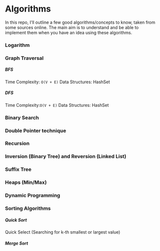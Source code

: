 # Algorithms

In this repo, I'll outline a few good algorithms/concepts to know, taken from some sources online. The main aim is to understand and be able to implement them when you have an idea using these algorithms.

### Logarithm

### Graph Traversal

##### BFS

Time Complexity: `O(V + E)`
Data Structures: HashSet

##### DFS

Time Complexity:`O(V + E)`
Data Structures: HashSet

### Binary Search

### Double Pointer technique

### Recursion

### Inversion (Binary Tree) and Reversion (Linked List)

### Suffix Tree

### Heaps (Min/Max)

### Dynamic Programming

### Sorting Algorithms

##### Quick Sort

Quick Select (Searching for k-th smallest or largest value)

##### Merge Sort